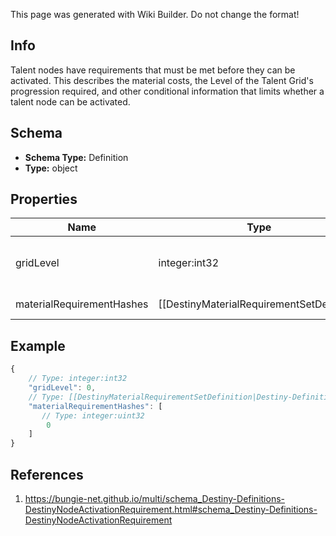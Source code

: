 <span class="wiki-builder">This page was generated with Wiki Builder. Do not change the format!</span>

## Info
Talent nodes have requirements that must be met before they can be activated. This describes the material costs, the Level of the Talent Grid's progression required, and other conditional information that limits whether a talent node can be activated.

## Schema
* **Schema Type:** Definition
* **Type:** object

## Properties
Name | Type | Description
---- | ---- | -----------
gridLevel | integer:int32 | The Progression level on the Talent Grid required to activate this node. See DestinyTalentGridDefinition.progressionHash for the related Progression, and read DestinyProgressionDefinition's documentation to learn more about Progressions.
materialRequirementHashes | [[DestinyMaterialRequirementSetDefinition|Destiny-Definitions-DestinyMaterialRequirementSetDefinition]]:Definition:integer:uint32[] | The list of hash identifiers for material requirement sets: materials that are required for the node to be activated. See DestinyMaterialRequirementSetDefinition for more information about material requirements. In this case, only a single DestinyMaterialRequirementSetDefinition will be chosen from this list, and we won't know which one will be chosen until an instance of the item is created.

## Example
```javascript
{
    // Type: integer:int32
    "gridLevel": 0,
    // Type: [[DestinyMaterialRequirementSetDefinition|Destiny-Definitions-DestinyMaterialRequirementSetDefinition]]:Definition:integer:uint32[]
    "materialRequirementHashes": [
       // Type: integer:uint32
        0
    ]
}

```

## References
1. https://bungie-net.github.io/multi/schema_Destiny-Definitions-DestinyNodeActivationRequirement.html#schema_Destiny-Definitions-DestinyNodeActivationRequirement
